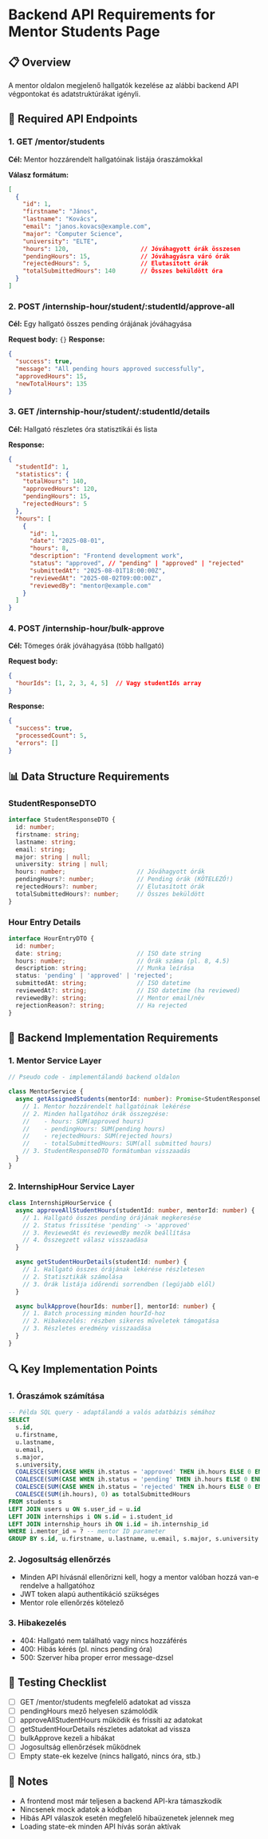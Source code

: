 # Backend API Requirements for Mentor Students Page

## 📋 Overview
A mentor oldalon megjelenő hallgatók kezelése az alábbi backend API végpontokat és adatstruktúrákat igényli.

## 🔗 Required API Endpoints

### 1. **GET /mentor/students**
**Cél:** Mentor hozzárendelt hallgatóinak listája óraszámokkal

**Válasz formátum:**
```json
[
  {
    "id": 1,
    "firstname": "János",
    "lastname": "Kovács", 
    "email": "janos.kovacs@example.com",
    "major": "Computer Science",
    "university": "ELTE",
    "hours": 120,                    // Jóváhagyott órák összesen
    "pendingHours": 15,              // Jóváhagyásra váró órák
    "rejectedHours": 5,              // Elutasított órák
    "totalSubmittedHours": 140       // Összes beküldött óra
  }
]
```

### 2. **POST /internship-hour/student/:studentId/approve-all**
**Cél:** Egy hallgató összes pending órájának jóváhagyása

**Request body:** `{}`
**Response:**
```json
{
  "success": true,
  "message": "All pending hours approved successfully",
  "approvedHours": 15,
  "newTotalHours": 135
}
```

### 3. **GET /internship-hour/student/:studentId/details**
**Cél:** Hallgató részletes óra statisztikái és lista

**Response:**
```json
{
  "studentId": 1,
  "statistics": {
    "totalHours": 140,
    "approvedHours": 120,
    "pendingHours": 15,
    "rejectedHours": 5
  },
  "hours": [
    {
      "id": 1,
      "date": "2025-08-01",
      "hours": 8,
      "description": "Frontend development work",
      "status": "approved", // "pending" | "approved" | "rejected"
      "submittedAt": "2025-08-01T18:00:00Z",
      "reviewedAt": "2025-08-02T09:00:00Z",
      "reviewedBy": "mentor@example.com"
    }
  ]
}
```

### 4. **POST /internship-hour/bulk-approve**
**Cél:** Tömeges órák jóváhagyása (több hallgató)

**Request body:**
```json
{
  "hourIds": [1, 2, 3, 4, 5]  // Vagy studentIds array
}
```

**Response:**
```json
{
  "success": true,
  "processedCount": 5,
  "errors": []
}
```

## 📊 Data Structure Requirements

### StudentResponseDTO
```typescript
interface StudentResponseDTO {
  id: number;
  firstname: string;
  lastname: string;
  email: string;
  major: string | null;
  university: string | null;
  hours: number;                    // Jóváhagyott órák
  pendingHours?: number;            // Pending órák (KÖTELEZŐ!)
  rejectedHours?: number;           // Elutasított órák
  totalSubmittedHours?: number;     // Összes beküldött
}
```

### Hour Entry Details
```typescript
interface HourEntryDTO {
  id: number;
  date: string;                     // ISO date string
  hours: number;                    // Órák száma (pl. 8, 4.5)
  description: string;              // Munka leírása
  status: 'pending' | 'approved' | 'rejected';
  submittedAt: string;              // ISO datetime
  reviewedAt?: string;              // ISO datetime (ha reviewed)
  reviewedBy?: string;              // Mentor email/név
  rejectionReason?: string;         // Ha rejected
}
```

## 🔧 Backend Implementation Requirements

### 1. **Mentor Service Layer**
```typescript
// Pseudo code - implementálandó backend oldalon

class MentorService {
  async getAssignedStudents(mentorId: number): Promise<StudentResponseDTO[]> {
    // 1. Mentor hozzárendelt hallgatóinak lekérése
    // 2. Minden hallgatóhoz órák összegzése:
    //    - hours: SUM(approved hours)
    //    - pendingHours: SUM(pending hours) 
    //    - rejectedHours: SUM(rejected hours)
    //    - totalSubmittedHours: SUM(all submitted hours)
    // 3. StudentResponseDTO formátumban visszaadás
  }
}
```

### 2. **InternshipHour Service Layer**
```typescript
class InternshipHourService {
  async approveAllStudentHours(studentId: number, mentorId: number) {
    // 1. Hallgató összes pending órájának megkeresése
    // 2. Status frissítése 'pending' -> 'approved'
    // 3. ReviewedAt és reviewedBy mezők beállítása
    // 4. Összegzett válasz visszaadása
  }

  async getStudentHourDetails(studentId: number) {
    // 1. Hallgató összes órájának lekérése részletesen
    // 2. Statisztikák számolása
    // 3. Órák listája időrendi sorrendben (legújabb elől)
  }

  async bulkApprove(hourIds: number[], mentorId: number) {
    // 1. Batch processing minden hourId-hoz
    // 2. Hibakezelés: részben sikeres műveletek támogatása
    // 3. Részletes eredmény visszaadása
  }
}
```

## 🔍 Key Implementation Points

### 1. **Óraszámok számítása**
```sql
-- Példa SQL query - adaptálandó a valós adatbázis sémához
SELECT 
  s.id,
  u.firstname,
  u.lastname,
  u.email,
  s.major,
  s.university,
  COALESCE(SUM(CASE WHEN ih.status = 'approved' THEN ih.hours ELSE 0 END), 0) as hours,
  COALESCE(SUM(CASE WHEN ih.status = 'pending' THEN ih.hours ELSE 0 END), 0) as pendingHours,
  COALESCE(SUM(CASE WHEN ih.status = 'rejected' THEN ih.hours ELSE 0 END), 0) as rejectedHours,
  COALESCE(SUM(ih.hours), 0) as totalSubmittedHours
FROM students s
LEFT JOIN users u ON s.user_id = u.id
LEFT JOIN internships i ON s.id = i.student_id  
LEFT JOIN internship_hours ih ON i.id = ih.internship_id
WHERE i.mentor_id = ? -- mentor ID parameter
GROUP BY s.id, u.firstname, u.lastname, u.email, s.major, s.university
```

### 2. **Jogosultság ellenőrzés**
- Minden API hívásnál ellenőrizni kell, hogy a mentor valóban hozzá van-e rendelve a hallgatóhoz
- JWT token alapú authentikáció szükséges
- Mentor role ellenőrzés kötelező

### 3. **Hibakezelés**
- 404: Hallgató nem található vagy nincs hozzáférés
- 400: Hibás kérés (pl. nincs pending óra)
- 500: Szerver hiba proper error message-dzsel

## 🚀 Testing Checklist

- [ ] GET /mentor/students megfelelő adatokat ad vissza
- [ ] pendingHours mező helyesen számolódik
- [ ] approveAllStudentHours működik és frissíti az adatokat  
- [ ] getStudentHourDetails részletes adatokat ad vissza
- [ ] bulkApprove kezeli a hibákat
- [ ] Jogosultság ellenőrzések működnek
- [ ] Empty state-ek kezelve (nincs hallgató, nincs óra, stb.)

## 📝 Notes

- A frontend most már teljesen a backend API-kra támaszkodik
- Nincsenek mock adatok a kódban
- Hibás API válaszok esetén megfelelő hibaüzenetek jelennek meg
- Loading state-ek minden API hívás során aktívak
